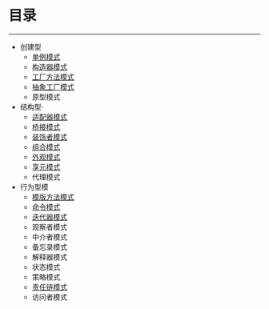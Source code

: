 # 目录
---------------
- 创建型
    - [单例模式](./创建型-单例模式.md)
    - [构造器模式](./创建型-构造器模式.md)
    - [工厂方法模式](./创建型-工厂方法模式.md)
    - [抽象工厂模式](./创建型-抽象工厂模式.md)
    - 原型模式
- 结构型·
	- [适配器模式](./结构型-适配器模式.md)
	- [桥接模式](./结构型-桥接模式.md)
	- [装饰者模式](./结构型-装饰者模式.md)
	- [组合模式](./结构型-组合模式.md)
	- [外观模式](./结构型-外观模式.md)
	- [享元模式](./结构型-享元模式.md)
	- 代理模式
- 行为型模
	- [模版方法模式](./行为型-模版方法模式.md)
	- [命令模式](./行为型-命令模式.md)
	- [迭代器模式](./行为型-迭代器模式.md)
	- 观察者模式
	- 中介者模式
	- 备忘录模式
	- 解释器模式
	- 状态模式
	- 策略模式
	- [责任链模式](./行为型-责任链模式.md)
	- 访问者模式
